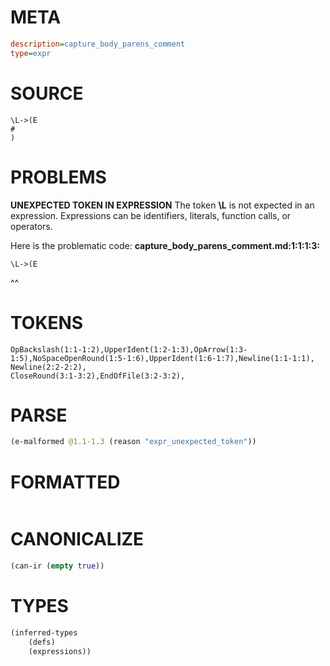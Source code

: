 # META
~~~ini
description=capture_body_parens_comment
type=expr
~~~
# SOURCE
~~~roc
\L->(E
#
)
~~~
# PROBLEMS
**UNEXPECTED TOKEN IN EXPRESSION**
The token **\L** is not expected in an expression.
Expressions can be identifiers, literals, function calls, or operators.

Here is the problematic code:
**capture_body_parens_comment.md:1:1:1:3:**
```roc
\L->(E
```
^^


# TOKENS
~~~zig
OpBackslash(1:1-1:2),UpperIdent(1:2-1:3),OpArrow(1:3-1:5),NoSpaceOpenRound(1:5-1:6),UpperIdent(1:6-1:7),Newline(1:1-1:1),
Newline(2:2-2:2),
CloseRound(3:1-3:2),EndOfFile(3:2-3:2),
~~~
# PARSE
~~~clojure
(e-malformed @1.1-1.3 (reason "expr_unexpected_token"))
~~~
# FORMATTED
~~~roc

~~~
# CANONICALIZE
~~~clojure
(can-ir (empty true))
~~~
# TYPES
~~~clojure
(inferred-types
	(defs)
	(expressions))
~~~
